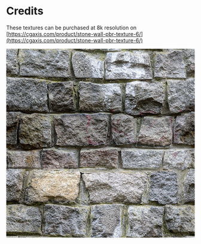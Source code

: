 # Credits
These textures can be purchased at 8k resolution on [https://cgaxis.com/product/stone-wall-pbr-texture-6/](https://cgaxis.com/product/stone-wall-pbr-texture-6/) 

![Diffuse](cgaxis_pbr_17_stone_wall_5_diffuse.jpg "Diffuse")